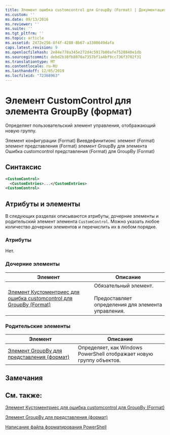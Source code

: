 ```yaml
---
title: Элемент ошибка customcontrol для GroupBy (Format) | Документация Майкрософт
ms.custom: ''
ms.date: 09/13/2016
ms.reviewer: ''
ms.suite: ''
ms.tgt_pltfrm: ''
ms.topic: article
ms.assetid: 2472e256-8f4f-4288-8b67-a3300649dafa
caps.latest.revision: 9
ms.openlocfilehash: 2e84e770a345e272d4c5917b00afe7520840e1db
ms.sourcegitcommit: debd2b38fb8070a7357bf1a4bf9cc736f3702f31
ms.translationtype: MT
ms.contentlocale: ru-RU
ms.lasthandoff: 12/05/2019
ms.locfileid: "72368963"
---
```

# <a name="customcontrol-element-for-groupby-format"></a>Элемент CustomControl для элемента GroupBy (формат)

Определяет пользовательский элемент управления, отображающий новую группу.

Элемент конфигурации (Format) Виевдефинитионс элемент (Format) элемент представления (Format) элемент GroupBy для элемента Ошибка customcontrol представления (Format) для GroupBy (Format)

## <a name="syntax"></a>Синтаксис

```xml
<CustomControl>
  <CustomEntries>...</CustomEntries>
<CustomControl>
```

## <a name="attributes-and-elements"></a>Атрибуты и элементы

В следующих разделах описываются атрибуты, дочерние элементы и родительский элемент элемента `CustomControl`. Можно указать любое количество дочерних элементов и перечислить их в любом порядке.

### <a name="attributes"></a>Атрибуты

Нет.

### <a name="child-elements"></a>Дочерние элементы

|Элемент|Описание|
|-------------|-----------------|
|[Элемент Кустоментриес для ошибка customcontrol для GroupBy (Format)](./customentries-element-for-customcontrol-for-groupby-format.md)|Обязательный элемент.<br /><br /> Предоставляет определения для элемента управления.|

### <a name="parent-elements"></a>Родительские элементы

|Элемент|Описание|
|-------------|-----------------|
|[Элемент GroupBy для представления (формат)](./groupby-element-for-view-format.md)|Определяет, как Windows PowerShell отображает новую группу объектов.|

## <a name="remarks"></a>Замечания

## <a name="see-also"></a>См. также:

[Элемент Кустоментриес для ошибка customcontrol для GroupBy (Format)](./customentries-element-for-customcontrol-for-groupby-format.md)

[Элемент GroupBy для представления (формат)](./groupby-element-for-view-format.md)

[Написание файла форматирования PowerShell](./writing-a-powershell-formatting-file.md)
